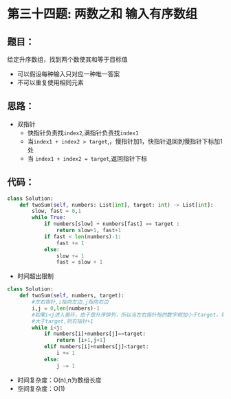 # 第三十四题: 两数之和 输入有序数组

## 题目：

给定升序数组，找到两个数使其和等于目标值

- 可以假设每种输入只对应一种唯一答案
- 不可以重复使用相同元素

## 思路：

- 双指针
  - 快指针负责找`index2`,满指针负责找`index1`
  - 当`index1 + index2 > target`,，慢指针加1，快指针退回到慢指针下标加1处
  - 当 `index1 + index2 = target`,返回指针下标

## 代码：

```python
class Solution:
    def twoSum(self, numbers: List[int], target: int) -> List[int]:
        slow, fast = 0,1
        while True:
            if numbers[slow] + numbers[fast] == target :
                return slow+1, fast+1
            if fast < len(numbers)-1:
                fast += 1
            else:
                slow += 1
                fast = slow + 1
```

- 时间超出限制

```python
class Solution:
    def twoSum(self, numbers, target):
        #左右指针,i指向左边,j指向右边
        i,j = 0,len(numbers)-1
        #如果i<j进入循环，由于是升序排列，所以当左右指针指的数字相加小于target，则左指针+1
        #大于target,则右指针+1
        while i<j:
            if numbers[i]+numbers[j]==target:
                return [i+1,j+1]
            elif numbers[i]+numbers[j]<target:
                i += 1
            else:
                j -= 1

```

- 时间复杂度：O(n),n为数组长度
- 空间复杂度：O(1)